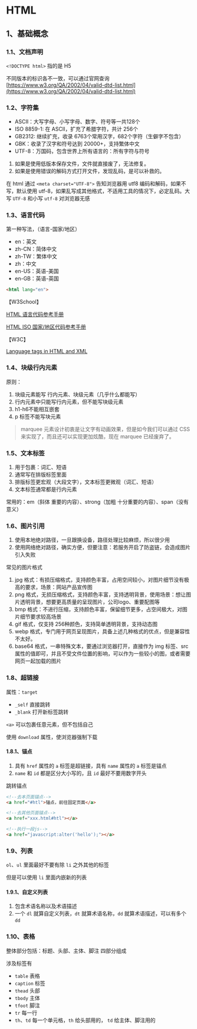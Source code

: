 # HTML

## 1、基础概念

### 1.1、文档声明

`<!DOCTYPE html>` 指的是 H5

不同版本的标识各不一致，可以通过官网查询 [https://www.w3.org/QA/2002/04/valid-dtd-list.html](https://www.w3.org/QA/2002/04/valid-dtd-list.html)

### 1.2、字符集

+ ASCII：大写字母、小写字母、数字、符号等一共128个
+ ISO 8859-1: 在 ASCII，扩充了希腊字符，共计 256个
+ GB2312: 继续扩充，收录 6763个常用汉字，682个字符（生僻字不包含）
+ GBK：收录了汉字和符号达到 20000+，支持繁体中文
+ UTF-8：万国码，包含世界上所有语言的：所有字符与符号

1. 如果是使用低版本保存文件，文件就直接废了，无法修复。
2. 如果是使用错误的解码方式打开文件，发现乱码，是可以补救的。

在 html 通过 `<meta charset="UTF-8">` 告知浏览器用 utf8 编码和解码，如果不写，默认使用 utf-8，如果乱写成其他格式，不适用工具的情况下，必定乱码。大写 `UTF-8` 和小写 `utf-8` 对浏览器无感

### 1.3、语言代码

第一种写法，（语言-国家/地区）
+ en：英文
+ zh-CN：简体中文
+ zh-TW：繁体中文
+ zh：中文
+ en-US：英语-美国
+ en-GB：英语-英国

```html
<html lang="en">
```

【W3School】

[HTML 语言代码参考手册](https://www.w3school.com.cn/tags/html_ref_language_codes.asp)

[HTML ISO 国家/地区代码参考手册](https://www.w3school.com.cn/tags/html_ref_country_codes.asp)

【W3C】

[Language tags in HTML and XML](https://www.w3.org/International/articles/language-tags/)

### 1.4、块级行内元素

原则：

1. 块级元素能写 行内元素、块级元素（几乎什么都能写）
2. 行内元素中只能写行内元素，但不能写块级元素
3. h1-h6不能相互嵌套
4. p 标签不能写块元素

> marquee 元素设计初衷是让文字有动画效果，但是如今我们可以通过 CSS 来实现了，而且还可以实现更加炫酷，现在 marquee 已经废弃了。

### 1.5、文本标签

1. 用于包裹：词汇、短语
2. 通常写在排版标签里面
3. 排版标签更宏观（大段文字），文本标签更微观（词汇、短语）
4. 文本标签通常都是行内元素

常用的：em（斜体 重要的内容）、strong（加粗 十分重要的内容）、span（没有意义）

### 1.6、图片引用

1. 使用本地绝对路径，一旦跟换设备，路径处理比较麻烦，所以很少用
2. 使用网络绝对路径，确实方便，但要注意：若服务开启了防盗链，会造成图片引入失败

常见的图片格式

1. jpg 格式：有损压缩格式，支持颜色丰富，占用空间较小，对图片细节没有极高的要求，场景：网站产品宣传图
2. png 格式，无损压缩格式，支持颜色丰富，支持透明背景，使用场景：想让图片透明背景，想要更高质量的呈现图片，公司logo、重要配图等
3. bmp 格式：不进行压缩，支持颜色丰富，保留细节更多，占空间极大，对图片细节要求较高场景
4. gif 格式，仅支持 256种颜色，支持简单透明背景，支持动态图
5. webp 格式，专门用于网页呈现图片，具备上述几种格式的优点，但是兼容性不太好。
6. base64 格式，一串特殊文本，要通过浏览器打开，直接作为 img 标签、src 属性的值即可，并且不受文件位置的影响，可以作为一些较小的图，或者需要网页一起加载的图片

### 1.8、超链接

属性：`target`
+ `_self` 直接跳转
+ `_blank` 打开新标签跳转

`<a>` 可以包裹任意元素，但不包括自己

使用 `download` 属性，使浏览器强制下载


#### 1.8.1、锚点

1. 具有 `href` 属性的 `a` 标签是超链接，具有 `name` 属性的 `a` 标签是锚点
2. `name` 和 `id` 都是区分大小写的，且 `id` 最好不要用数字开头

跳转锚点

```html
<!--去本页面锚点-->
<a href="#htl">锚点，前往固定页面</a>

<!--去其他页面锚点-->
<a href="xxx.html#htl"></a>

<!--执行一段js-->
<a href="javascript:alter('hello');"></a>
```

### 1.9、列表

`ol`、`ul` 里面最好不要有除 `li` 之外其他的标签

但是可以使用 `li` 里面内嵌新的列表

#### 1.9.1、自定义列表

1. 包含术语名称以及术语描述
2. 一个 `dl` 就算自定义列表，`dt` 就算术语名称，`dd` 就算术语描述，可以有多个 `dd`

### 1.10、表格

整体部分包括：标题、头部、主体、脚注 四部分组成

涉及标签有

+ `table` 表格
+ `caption` 标签
+ `thead` 头部
+ `tbody` 主体
+ `tfoot` 脚注
+ `tr` 每一行
+ `th`、`td` 每一个单元格，`th` 给头部用的， `td` 给主体、脚注用的

